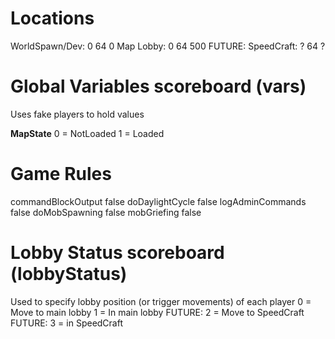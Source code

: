Locations
=========
WorldSpawn/Dev:	0 64 0
Map Lobby:		0 64 500
FUTURE: SpeedCraft:		? 64 ?

Global Variables scoreboard (vars)
==================================
Uses fake players to hold values

**MapState**
0 = NotLoaded
1 = Loaded

Game Rules
==========
commandBlockOutput false
doDaylightCycle false
logAdminCommands false
doMobSpawning false
mobGriefing false

Lobby Status scoreboard (lobbyStatus)
=====================================
Used to specify lobby position (or trigger movements) of each player
0 = Move to main lobby
1 = In main lobby
FUTURE: 2 = Move to SpeedCraft
FUTURE: 3 = in SpeedCraft